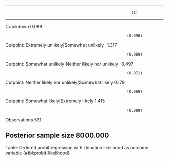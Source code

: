 --------------------------------------------------------------------
                                                            (1)     
-------------------------------------------------------- -----------
 Crackdown                                                 0.086    
                                                                    
                                                          (0.090)   
                                                                    
 Cutpoint: Extremely unlikely|Somewhat unlikely            -1.317   
                                                                    
                                                          (0.089)   
                                                                    
 Cutpoint: Somewhat unlikely|Neither likely nor unlikely   -0.497   
                                                                    
                                                          (0.071)   
                                                                    
 Cutpoint: Neither likely nor unlikely|Somewhat likely     0.179    
                                                                    
                                                          (0.069)   
                                                                    
 Cutpoint: Somewhat likely|Extremely likely                1.415    
                                                                    
                                                          (0.089)   
                                                                    
 Observations                                               531     
                                                                    
 Posterior sample size                                    8000.000  
--------------------------------------------------------------------

Table: Ordered probit regression with donation likelihood as outcome variable {#tbl:probit-likelihood}
